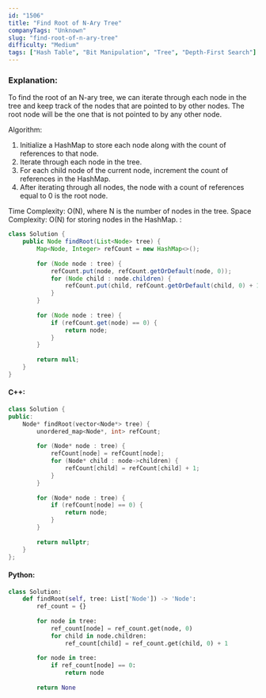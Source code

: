 ```yaml
---
id: "1506"
title: "Find Root of N-Ary Tree"
companyTags: "Unknown"
slug: "find-root-of-n-ary-tree"
difficulty: "Medium"
tags: ["Hash Table", "Bit Manipulation", "Tree", "Depth-First Search"]
---
```


### Explanation:
To find the root of an N-ary tree, we can iterate through each node in the tree and keep track of the nodes that are pointed to by other nodes. The root node will be the one that is not pointed to by any other node.

Algorithm:
1. Initialize a HashMap to store each node along with the count of references to that node.
2. Iterate through each node in the tree.
3. For each child node of the current node, increment the count of references in the HashMap.
4. After iterating through all nodes, the node with a count of references equal to 0 is the root node.

Time Complexity: O(N), where N is the number of nodes in the tree.
Space Complexity: O(N) for storing nodes in the HashMap.
:
```java
class Solution {
    public Node findRoot(List<Node> tree) {
        Map<Node, Integer> refCount = new HashMap<>();
        
        for (Node node : tree) {
            refCount.put(node, refCount.getOrDefault(node, 0));
            for (Node child : node.children) {
                refCount.put(child, refCount.getOrDefault(child, 0) + 1);
            }
        }
        
        for (Node node : tree) {
            if (refCount.get(node) == 0) {
                return node;
            }
        }
        
        return null;
    }
}
```

#### C++:
```cpp
class Solution {
public:
    Node* findRoot(vector<Node*> tree) {
        unordered_map<Node*, int> refCount;
        
        for (Node* node : tree) {
            refCount[node] = refCount[node];
            for (Node* child : node->children) {
                refCount[child] = refCount[child] + 1;
            }
        }
        
        for (Node* node : tree) {
            if (refCount[node] == 0) {
                return node;
            }
        }
        
        return nullptr;
    }
};
```

#### Python:
```python
class Solution:
    def findRoot(self, tree: List['Node']) -> 'Node':
        ref_count = {}
        
        for node in tree:
            ref_count[node] = ref_count.get(node, 0)
            for child in node.children:
                ref_count[child] = ref_count.get(child, 0) + 1
        
        for node in tree:
            if ref_count[node] == 0:
                return node
        
        return None
```